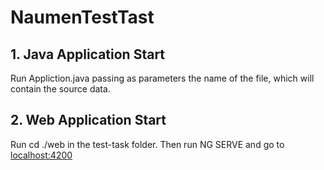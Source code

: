 # NaumenTestTast
## 1. Java Application Start
Run Appliction.java passing as parameters the name of the file, which will contain the source data.
## 2. Web Application Start
Run cd ./web in the test-task folder.
Then run NG SERVE and go to [localhost:4200](localhost:4200)
